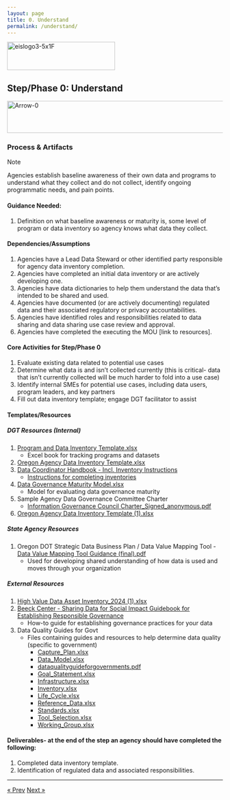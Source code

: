 ```yaml
---
layout: page
title: 0. Understand
permalink: /understand/
---
```

<img width="252" height="66" alt="eislogo3-5x1F" src="https://github.com/user-attachments/assets/d6f65686-1ad7-4f8a-a61c-e03c94dda754" />

## Step/Phase 0: Understand
<img width="930" height="75" alt="Arrow-0" src="https://github.com/user-attachments/assets/be95dbb6-9c22-4b3c-bb20-46b1dbbc61c1" />


### Process & Artifacts
> [!NOTE]
> Agencies establish baseline awareness of their own data and programs to understand what they collect and do not collect, identify ongoing programmatic needs, and pain points.  

#### Guidance Needed:  

1. Definition on what baseline awareness or maturity is, some level of program or data inventory so agency knows what data they collect. 

#### Dependencies/Assumptions
1. Agencies have a Lead Data Steward or other identified party responsible for agency data inventory completion.
2. Agencies have completed an initial data inventory or are actively developing one.
3. Agencies have data dictionaries to help them understand the data that’s intended to be shared and used. 
4. Agencies have documented (or are actively documenting) regulated data and their associated regulatory or privacy accountabilities. 
5. Agencies have identified roles and responsibilities related to data sharing and data sharing use case review and approval. 
6. Agencies have completed the executing the MOU [link to resources].   

#### Core Activities for Step/Phase 0
1. Evaluate existing data related to potential use cases
2. Determine what data is and isn’t collected currently (this is critical- data that isn’t currently collected will be much harder to fold into a use case)
3. Identify internal SMEs for potential use cases, including data users, program leaders, and key partners
4. Fill out data inventory template; engage DGT facilitator to assist 

#### Templates/Resources 
##### DGT Resources (Internal)
1. [Program and Data Inventory Template.xlsx](https://github.com/user-attachments/files/22031498/Program.and.Data.Inventory.Template.xlsx)
     - Excel book for tracking programs and datasets 
3. [Oregon Agency Data Inventory Template.xlsx](https://github.com/user-attachments/files/22031541/Oregon.Agency.Data.Inventory.Template.xlsx)
4. <a href= "https://data.oregon.gov/Administrative/Agency-Data-Coordinator-s-Handbook/p6rj-4fdp/about_data">Data Coordinator Handbook - Incl. Inventory Instructions 
    - Instructions for completing inventories</a> 
5. [Data Governance Maturity Model.xlsx](https://github.com/user-attachments/files/22031621/Data.Governance.Maturity.Model.xlsx)
    - Model for evaluating data governance maturity 
6. Sample Agency Data Governance Committee Charter
    - [Information Governance Council Charter_Signed_anonymous.pdf](https://github.com/user-attachments/files/22031645/Information.Governance.Council.Charter_Signed_anonymous.pdf)
7.  [Oregon Agency Data Inventory Template (1).xlsx](https://github.com/user-attachments/files/22031764/Oregon.Agency.Data.Inventory.Template.1.xlsx)

##### State Agency Resources
1.  Oregon DOT Strategic Data Business Plan / Data Value Mapping Tool - [Data Value Mapping Tool Guidance (final).pdf](https://github.com/user-attachments/files/22281353/Data.Value.Mapping.Tool.Guidance.final.pdf)
     - Used for developing shared understanding of how data is used and moves through your organization 

##### External Resources
1. [High Value Data Asset Inventory_2024 (1).xlsx](https://github.com/user-attachments/files/22031945/High.Value.Data.Asset.Inventory_2024.1.xlsx)
2. <a href="https://beeckcenter.georgetown.edu/wp-content/uploads/2020/01/Data-Sharing-Summary.pdf">Beeck Center - Sharing Data for Social Impact Guidebook for Establishing Responsible Governance</a>
     - How-to guide for establishing governance practices for your data 
3. Data Quality Guides for Govt
     - Files containing guides and resources to help determine data quality (specific to government)
          - [Capture_Plan.xlsx](https://github.com/user-attachments/files/22031993/Capture_Plan.xlsx)
          - [Data_Model.xlsx](https://github.com/user-attachments/files/22032018/Data_Model.xlsx)
          - [dataqualityguideforgovernments.pdf](https://github.com/user-attachments/files/22032023/dataqualityguideforgovernments.pdf)
          - [Goal_Statement.xlsx](https://github.com/user-attachments/files/22032026/Goal_Statement.xlsx)
          - [Infrastructure.xlsx](https://github.com/user-attachments/files/22032028/Infrastructure.xlsx)
          - [Inventory.xlsx](https://github.com/user-attachments/files/22032029/Inventory.xlsx)
          - [Life_Cycle.xlsx](https://github.com/user-attachments/files/22032030/Life_Cycle.xlsx)
          - [Reference_Data.xlsx](https://github.com/user-attachments/files/22032031/Reference_Data.xlsx)
          - [Standards.xlsx](https://github.com/user-attachments/files/22032033/Standards.xlsx)
          - [Tool_Selection.xlsx](https://github.com/user-attachments/files/22032035/Tool_Selection.xlsx)
          - [Working_Group.xlsx](https://github.com/user-attachments/files/22032037/Working_Group.xlsx)

#### Deliverables- at the end of the step an agency should have completed the following:   
1. Completed data inventory template.
2. Identification of regulated data and associated responsibilities. 

___

<!-- Pagination -->
<div class="pagination">
  <a class="pagination-item older" href="{{ site.baseurl }}/">&laquo; Prev</a>
  <a class="pagination-item newer" href="{{ site.baseurl }}/define">Next &raquo;</a>
</div>

